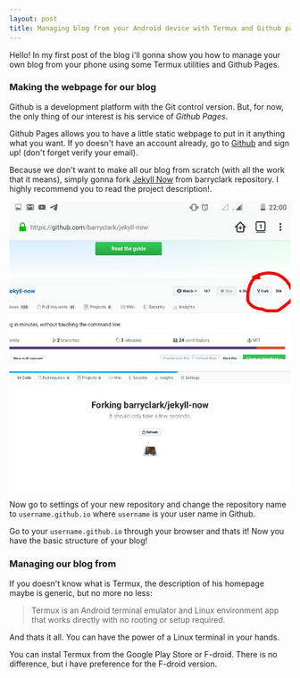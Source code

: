 ```yaml
---
layout: post
title: Managing blog from your Android device with Termux and Github pages
---
```


Hello! In my first post of the blog i'll gonna show you how to manage your own blog from your phone using some Termux utilities and Github Pages.

### Making the webpage for our blog

Github is a development platform with the Git control version. But, for now, the only thing of our interest is his service of *Github Pages*.

Github Pages allows you to have a little static webpage to put in it anything what you want. If yo doesn't have an account already, go to [Github](https://github.com) and sign up! (don't forget verify your email).

Because we don't want to make all our blog from scratch (with all the work that it means), simply gonna fork [Jekyll Now](https://github.com/barryclark/jekyll-now) from barryclark repository. I highly recommend you to read the project description!.

![Go to desktop version and click in fork icon](/images/2019-11-02-Blog-in-Termux/forkjekyllnow.jpg)

![took some seconds to fork the project](/images/2019-11-02-Blog-in-Termux/forkinproxess.jpg)

Now go to settings of your new repository and change the repository name to `username.github.io` where `username` is your user name in Github.

Go to your `username.github.io` through your browser and thats it! Now you have the basic structure of your blog!


### Managing our blog from 

If you doesn't know what is Termux, the description of his homepage maybe is generic, but no more no less:

> Termux is an Android terminal emulator and Linux environment app that works directly with no rooting or setup required.

And thats it all. You can have the power of a Linux terminal in your hands.

You can instal Termux from the Google Play Store or F-droid. There is no difference, but i have preference for the F-droid version.








